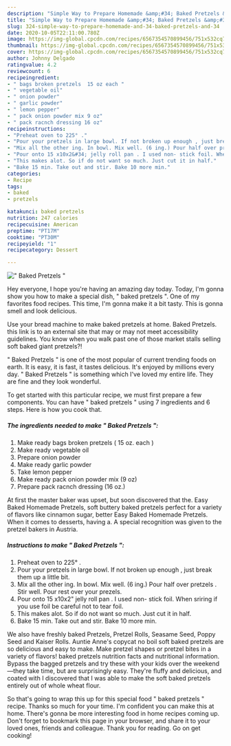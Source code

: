 ```yaml
---
description: "Simple Way to Prepare Homemade &amp;#34; Baked Pretzels &amp;#34;"
title: "Simple Way to Prepare Homemade &amp;#34; Baked Pretzels &amp;#34;"
slug: 324-simple-way-to-prepare-homemade-and-34-baked-pretzels-and-34
date: 2020-10-05T22:11:00.780Z
image: https://img-global.cpcdn.com/recipes/6567354570899456/751x532cq70/baked-pretzels-recipe-main-photo.jpg
thumbnail: https://img-global.cpcdn.com/recipes/6567354570899456/751x532cq70/baked-pretzels-recipe-main-photo.jpg
cover: https://img-global.cpcdn.com/recipes/6567354570899456/751x532cq70/baked-pretzels-recipe-main-photo.jpg
author: Johnny Delgado
ratingvalue: 4.2
reviewcount: 6
recipeingredient:
- " bags broken pretzels  15 oz each "
- " vegetable oil"
- " onion powder"
- " garlic powder"
- " lemon pepper"
- " pack onion powder mix 9 oz"
- " pack racnch dressing 16 oz"
recipeinstructions:
- "Preheat oven to 225° ."
- "Pour your pretzels in large bowl. If not broken up enough , just break them up a little bit."
- "Mix all the other ing. In bowl. Mix well. (6 ing.) Pour half over pretzels . Stir well. Pour rest over your prezels."
- "Pour onto 15 x10x2&#34; jelly roll pan . I used non- stick foil. When sriring if you use foil be careful not to tear foil."
- "This makes alot. So if do not want so much. Just cut it in half."
- "Bake 15 min. Take out and stir. Bake 10 more min."
categories:
- Recipe
tags:
- baked
- pretzels

katakunci: baked pretzels 
nutrition: 247 calories
recipecuisine: American
preptime: "PT17M"
cooktime: "PT30M"
recipeyield: "1"
recipecategory: Dessert

---
```



![&#34; Baked Pretzels &#34;](https://img-global.cpcdn.com/recipes/6567354570899456/751x532cq70/baked-pretzels-recipe-main-photo.jpg)

Hey everyone, I hope you're having an amazing day today. Today, I'm gonna show you how to make a special dish, &#34; baked pretzels &#34;. One of my favorites food recipes. This time, I'm gonna make it a bit tasty. This is gonna smell and look delicious.

Use your bread machine to make baked pretzels at home. Baked Pretzels. this link is to an external site that may or may not meet accessibility guidelines. You know when you walk past one of those market stalls selling soft baked giant pretzels?!

&#34; Baked Pretzels &#34; is one of the most popular of current trending foods on earth. It is easy, it is fast, it tastes delicious. It's enjoyed by millions every day. &#34; Baked Pretzels &#34; is something which I've loved my entire life. They are fine and they look wonderful.


To get started with this particular recipe, we must first prepare a few components. You can have &#34; baked pretzels &#34; using 7 ingredients and 6 steps. Here is how you cook that.

<!--inarticleads1-->

##### The ingredients needed to make &#34; Baked Pretzels &#34;:

1. Make ready  bags broken pretzels ( 15 oz. each )
1. Make ready  vegetable oil
1. Prepare  onion powder
1. Make ready  garlic powder
1. Take  lemon pepper
1. Make ready  pack onion powder mix (9 oz)
1. Prepare  pack racnch dressing (16 oz.)


At first the master baker was upset, but soon discovered that the. Easy Baked Homemade Pretzels, soft buttery baked pretzels perfect for a variety of flavors like cinnamon sugar, better Easy Baked Homemade Pretzels. When it comes to desserts, having a. A special recognition was given to the pretzel bakers in Austria. 

<!--inarticleads2-->

##### Instructions to make &#34; Baked Pretzels &#34;:

1. Preheat oven to 225° .
1. Pour your pretzels in large bowl. If not broken up enough , just break them up a little bit.
1. Mix all the other ing. In bowl. Mix well. (6 ing.) Pour half over pretzels . Stir well. Pour rest over your prezels.
1. Pour onto 15 x10x2&#34; jelly roll pan . I used non- stick foil. When sriring if you use foil be careful not to tear foil.
1. This makes alot. So if do not want so much. Just cut it in half.
1. Bake 15 min. Take out and stir. Bake 10 more min.


We also have freshly baked Pretzels, Pretzel Rolls, Seasame Seed, Poppy Seed and Kaiser Rolls. Auntie Anne&#39;s copycat no boil soft baked pretzels are so delicious and easy to make. Make pretzel shapes or pretzel bites in a variety of flavors! baked pretzels nutrition facts and nutritional information. Bypass the bagged pretzels and try these with your kids over the weekend—they take time, but are surprisingly easy. They&#39;re fluffy and delicious, and coated with I discovered that I was able to make the soft baked pretzels entirely out of whole wheat flour. 

So that's going to wrap this up for this special food &#34; baked pretzels &#34; recipe. Thanks so much for your time. I'm confident you can make this at home. There's gonna be more interesting food in home recipes coming up. Don't forget to bookmark this page in your browser, and share it to your loved ones, friends and colleague. Thank you for reading. Go on get cooking!
